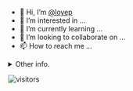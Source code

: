 - 👋 Hi, I’m [@loyep](https://github.com/loyep)
- 👀 I’m interested in ...
- 🌱 I’m currently learning ...
- 💞️ I’m looking to collaborate on ...
- 📫 How to reach me ...

<details>
  <summary>Other info.</summary>
  <br>

<!--START_SECTION:waka-->

```txt
TypeScript   4 hrs 50 mins   ███████████████▒░░░░░░░░░   61.12 %
JavaScript   1 hr 25 mins    ████▒░░░░░░░░░░░░░░░░░░░░   17.95 %
JSON         41 mins         ██▒░░░░░░░░░░░░░░░░░░░░░░   08.81 %
Bash         19 mins         █░░░░░░░░░░░░░░░░░░░░░░░░   04.20 %
Docker       17 mins         █░░░░░░░░░░░░░░░░░░░░░░░░   03.72 %
```

<!--END_SECTION:waka-->

</details>

![visitors](https://visitor-badge.glitch.me/badge?page_id=loyep.loyep)
